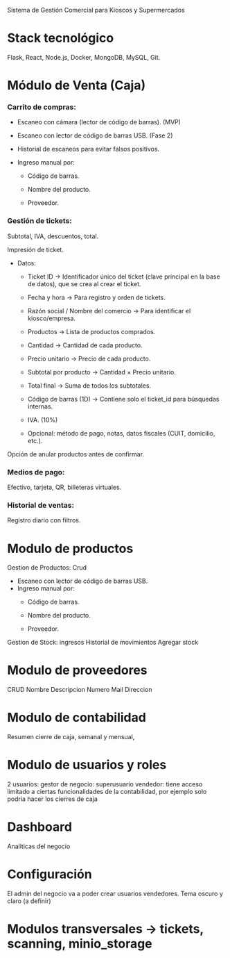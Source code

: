 Sistema de Gestión Comercial para Kioscos y Supermercados

# Stack tecnológico
Flask, React, Node.js, Docker, MongoDB, MySQL, Git. 

# Módulo de Venta (Caja)

### Carrito de compras:

- Escaneo con cámara (lector de código de barras). (MVP)
- Escaneo con lector de código de barras USB. (Fase 2)

- Historial de escaneos para evitar falsos positivos.

- Ingreso manual por:
    - Código de barras.

    - Nombre del producto.

    - Proveedor.

### Gestión de tickets:

Subtotal, IVA, descuentos, total.

Impresión de ticket.
- Datos:
    - Ticket ID → Identificador único del ticket (clave principal en la base de datos), que se crea al crear el ticket.

    - Fecha y hora → Para registro y orden de tickets.

    - Razón social / Nombre del comercio → Para identificar el kiosco/empresa.

    - Productos → Lista de productos comprados.

    - Cantidad → Cantidad de cada producto.

    - Precio unitario → Precio de cada producto.

    - Subtotal por producto → Cantidad × Precio unitario.

    - Total final → Suma de todos los subtotales.

    - Código de barras (1D) → Contiene solo el ticket_id para búsquedas internas.

    - IVA. (10%)

    - Opcional: método de pago, notas, datos fiscales (CUIT, domicilio, etc.).

Opción de anular productos antes de confirmar.

### Medios de pago:

Efectivo, tarjeta, QR, billeteras virtuales.

### Historial de ventas:

Registro diario con filtros.

# Modulo de productos
Gestion de Productos: Crud
- Escaneo con lector de código de barras USB. 
- Ingreso manual por:
    - Código de barras.

    - Nombre del producto.

    - Proveedor.

Gestion de Stock: ingresos
Historial de movimientos
Agregar stock

# Modulo de proveedores
CRUD
Nombre
Descripcion
Numero
Mail
Direccion

# Modulo de contabilidad
Resumen cierre de caja, semanal y mensual, 

# Modulo de usuarios y roles

2 usuarios:
    gestor de negocio:
        superusuario
    vendedor:
        tiene acceso limitado a ciertas funcionalidades de la contabilidad, por ejemplo solo podria hacer los cierres de caja


# Dashboard
Analiticas del negocio

# Configuración
El admin del negocio va a poder crear usuarios vendedores.
Tema oscuro y claro (a definir)

# Modulos transversales -> tickets, scanning, minio_storage